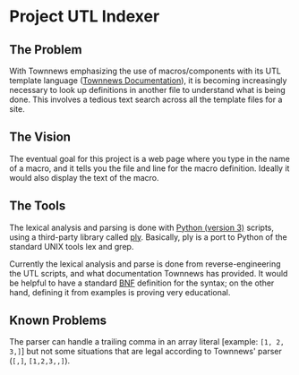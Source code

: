 # Project UTL Indexer

## The Problem

With Townnews emphasizing the use of macros/components with its UTL template language ([Townnews Documentation][]), it is becoming increasingly necessary to look up definitions in another file to understand what is being done. This involves a tedious text search across all the template files for a site.

## The Vision

The eventual goal for this project is a web page where you type in the name of a macro, and it tells you the file and line for the macro definition. Ideally it would also display the text of the macro.

## The Tools

The lexical analysis and parsing is done with [Python (version 3)][] scripts, using a third-party library called [ply][]. Basically, ply is a port to Python of the standard UNIX tools lex and grep.

Currently the lexical analysis and parse is done from reverse-engineering the UTL scripts, and what documentation Townnews has provided. It would be helpful to have a standard [BNF][] definition for the syntax; on the other hand, defining it from examples is proving very educational.

[Townnews Documentation]: http://docs.townnews.com/kbpublisher/722/
[Python (version 3)]: https://docs.python.org/3/
[BNF]: http://en.wikipedia.org/wiki/Backus%E2%80%93Naur_Form
[ply]: http://www.dabeaz.com/ply/

## Known Problems

The parser can handle a trailing comma in an array literal [example: `[1, 2, 3,]`] but not some situations that are legal according to Townnews' parser (`[,]`, `[1,2,3,,]`).
